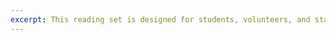 ```yaml
---
excerpt: This reading set is designed for students, volunteers, and staff new to managing LACMIP taxonomy in EMu.
---
```

